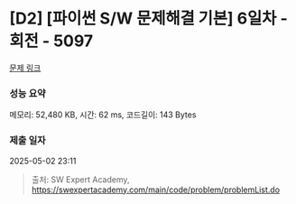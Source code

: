 # [D2] [파이썬 S/W 문제해결 기본] 6일차 - 회전 - 5097 

[문제 링크](https://swexpertacademy.com/main/code/problem/problemDetail.do?contestProbId=AWTVjgHKbn8DFAVT) 

### 성능 요약

메모리: 52,480 KB, 시간: 62 ms, 코드길이: 143 Bytes

### 제출 일자

2025-05-02 23:11



> 출처: SW Expert Academy, https://swexpertacademy.com/main/code/problem/problemList.do